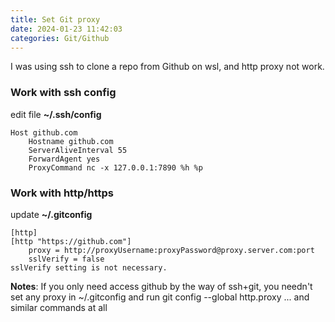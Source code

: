 ```yaml
---
title: Set Git proxy
date: 2024-01-23 11:42:03
categories: Git/Github
---
```


I was using ssh to clone a repo from Github on wsl, and http proxy not work.

### Work with ssh config

edit file **~/.ssh/config**
```
Host github.com
    Hostname github.com
    ServerAliveInterval 55
    ForwardAgent yes
    ProxyCommand nc -x 127.0.0.1:7890 %h %p
```

### Work with http/https
update **~/.gitconfig**

```
[http]
[http "https://github.com"]
	proxy = http://proxyUsername:proxyPassword@proxy.server.com:port
	sslVerify = false
sslVerify setting is not necessary.
```

**Notes**:
If you only need access github by the way of ssh+git, you needn't set any proxy in ~/.gitconfig and run git config --global http.proxy ... and similar commands at all
